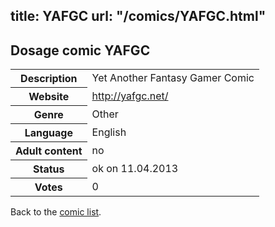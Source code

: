 title: YAFGC
url: "/comics/YAFGC.html"
---
Dosage comic YAFGC
-----------------------------------------

<table class="comicinfo">
<tr>
<th>Description</th><td>Yet Another Fantasy Gamer Comic</td>
</tr>
<tr>
<th>Website</th><td><a href="http://yafgc.net/">http://yafgc.net/</a></td>
</tr>
<tr>
<th>Genre</th><td>Other</td>
</tr>
<tr>
<th>Language</th><td>English</td>
</tr>
<tr>
<th>Adult content</th><td>no</td>
</tr>
<tr>
<th>Status</th><td>ok on 11.04.2013</td>
</tr>
<tr>
<th>Votes</th><td>0</div></td>
</tr>
</table>

Back to the [comic list](../comic-index.html).
